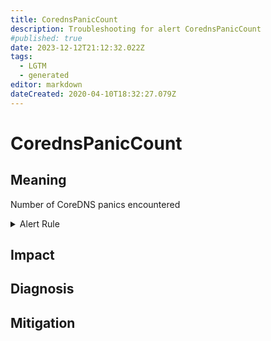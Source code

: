 ```yaml
---
title: CorednsPanicCount
description: Troubleshooting for alert CorednsPanicCount
#published: true
date: 2023-12-12T21:12:32.022Z
tags: 
  - LGTM
  - generated
editor: markdown
dateCreated: 2020-04-10T18:32:27.079Z
---
```


# CorednsPanicCount

## Meaning
[//]: # "Short paragraph that explains what the alert means"
Number of CoreDNS panics encountered

<details>
  <summary>Alert Rule</summary>

{{% rule "coredns/coredns-internal.yml" "CorednsPanicCount" %}}

<!-- Rule when generated

```yaml
alert: CorednsPanicCount
expr: increase(coredns_panics_total[1m]) > 0
for: 0m
labels:
    severity: critical
annotations:
    summary: CoreDNS Panic Count (instance {{ $labels.instance }})
    description: |-
        Number of CoreDNS panics encountered
          VALUE = {{ $value }}
          LABELS = {{ $labels }}
    runbook: https://github.com/srerun/prometheus-alerts/blob/main/content/runbooks/coredns-internal/CorednsPanicCount.md

```

-->

</details>


## Impact
[//]: # "What could / will happen if the alert is not addressed"



## Diagnosis
[//]: # "Steps to take to identify the cause of the problem"



## Mitigation
[//]: # "The steps necessary to resolve the alert"
